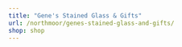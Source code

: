 ```yaml
---
title: "Gene's Stained Glass & Gifts"
url: /northmoor/genes-stained-glass-and-gifts/
shop: shop
---
```

